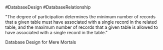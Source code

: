 #DatabaseDesign #DatabaseRelationship 

"The degree of participation determines the minimum number of records that a given table must have associated with a single record in the related table, and the maximum number of records that a given table is allowed to have associated with a single record in the table."

Database Design for Mere Mortals